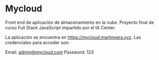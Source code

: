 # Mycloud
Front end de aplicación de almacenamiento en la nube. Proyecto final de curso Full Stack JavaScript impartido por el IA Center.

La aplicación se encuentra en https://mycloud.martinvera.xyz. Las credenciales para acceder son:

  Email: admin@mycloud.com
  Password: 123
  
  
